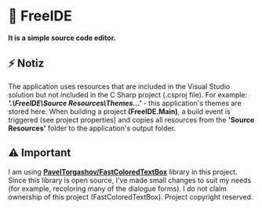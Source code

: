 # 📒 FreeIDE
<strong>It is a simple source code editor.</strong>

## ⚡ Notiz
The application uses resources that are included in the Visual Studio solution but not included in the C Sharp project (.csproj file). For example: <strong><i>'.\FreeIDE\Source Resources\Themes\...'</i></strong> - this application's themes are stored here. When building a project <strong>(FreeIDE.Main)</strong>, a build event is triggered (see project properties) and copies all resources from the <strong>'Source Resources'</strong> folder to the application's output folder.

## ⚠️ Important
I am using <strong><a href="https://github.com/PavelTorgashov/FastColoredTextBox">PavelTorgashov/FastColoredTextBox</a></strong> library in this project. Since this library is open source, I've made small changes to suit my needs (for example, recoloring many of the dialogue forms). I do not claim ownership of this project (FastColoredTextBox). Project copyright reserved.
